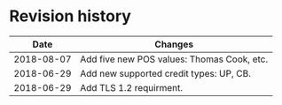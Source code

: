 # Revision history

| Date | Changes |
| ---- | ---------------- |
| 2018-08-07 | Add five new POS values: Thomas Cook, etc. |
| 2018-06-29 | Add new supported credit types: UP, CB. |
| 2018-06-29 | Add TLS 1.2 requirment. |
